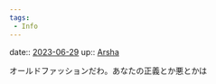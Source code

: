 ```yaml
---
tags:
 - Info
---
```


date:: [2023-06-29](/Daily_Note/2023-06-29.md)
up:: [Arsha](Bar/Novel/Nacaria/Arsha.md)

オールドファッションだわ。あなたの正義とか悪とかは
